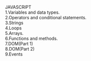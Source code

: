 JAVASCRIPT<br>
1.Variables and data types.<br>
2.Operators and conditional statements.<br>
3.Strings<br>
4.Loops<br>
5.Arrays.<br>
6.Functions and methods.<br>
7.DOM(Part 1)<br>
8.DOM(Part 2)<br>
9.Events<br>


